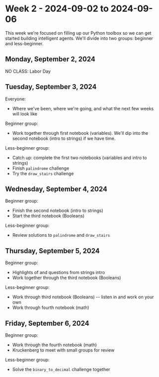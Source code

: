 # Week 2 - 2024-09-02 to 2024-09-06

This week we're focused on filling up our Python toolbox so we can get started
building intelligent agents. We'll divide into two groups: beginner and
less-beginner.

## Monday, September 2, 2024

NO CLASS: Labor Day

## Tuesday, September 3, 2024

Everyone:

- Where we've been, where we're going, and what the next few weeks will look
  like

Beginner group:

- Work together through first notebook (variables). We'll dip into the
  second notebook (intro to strings) if we have time.

Less-beginner group:

- Catch up: complete the first two notebooks (variables and intro to strings)
- Finish `palindrome` challenge
- Try the `draw_stairs` challenge

## Wednesday, September 4, 2024

Beginner group:

- Finish the second notebook (intro to strings)
- Start the third notebook (Booleans)

Less-beginner group:

- Review solutions to `palindrome` and `draw_stairs`

## Thursday, September 5, 2024

Beginner group:

- Highlights of and questions from strings intro
- Work together through the third notebook (Booleans)

Less-beginner group:

- Work through third notebook (Booleans) -- listen in and work on your own
- Work through fourth notebook (math)

## Friday, September 6, 2024

Beginner group:

- Work through the fourth notebook (math)
- Kruckenberg to meet with small groups for review

Less-beginner group:

- Solve the `binary_to_decimal` challenge together
